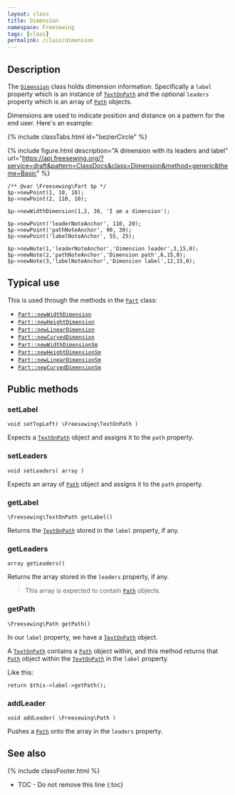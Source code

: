 ```yaml
---
layout: class
title: Dimension
namespace: Freesewing
tags: [class]
permalink: /class/dimension
---
```

## Description 

The [`Dimension`](dimension) class holds dimension information.
Specifically a `label` property which is an instance of 
[`TextOnPath`](textonpath) and the optional `leaders` property 
which is an array of [`Path`](path) objects.

Dimensions are used to indicate position and distance on a pattern
for the end user. Here's an example:

{% include classTabs.html
    id="bezierCircle" 
%}

<div class="tab-content">
<div role="tabpanel" class="tab-pane active" id="bezierCircle-result">

{% include figure.html 
    description="A dimension with its leaders and label"
    url="https://api.freesewing.org/?service=draft&pattern=ClassDocs&class=Dimension&method=generic&theme=Basic"
%}

</div>
<div role="tabpanel" class="tab-pane" id="bezierCircle-code" markdown="1">

```php?start_inline=1
/** @var \Freesewing\Part $p */
$p->newPoint(1, 10, 10);
$p->newPoint(2, 110, 10);

$p->newWidthDimension(1,2, 30, 'I am a dimension');

$p->newPoint('leaderNoteAnchor', 110, 20);
$p->newPoint('pathNoteAnchor', 90, 30);
$p->newPoint('labelNoteAnchor', 55, 25);

$p->newNote(1,'leaderNoteAnchor','Dimension leader',3,15,0);
$p->newNote(2,'pathNoteAnchor','Dimension path',6,15,0);
$p->newNote(3,'labelNoteAnchor','Dimension label',12,15,0);
```

</div>
</div>

## Typical use

This is used through the methods in the [`Part`](part) class:

- [`Part::newWidthDimension`](part#newwidthdimension)
- [`Part::newHeightDimension`](part#newheightdimension)
- [`Part::newLinearDimension`](part#newleneardimension)
- [`Part::newCurvedDimension`](part#newcurveddimension)
- [`Part::newWidthDimensionSm`](part#newwidthdimensionsm)
- [`Part::newHeightDimensionSm`](part#newheightdimensionsm)
- [`Part::newLinearDimensionSm`](part#newleneardimensionsm)
- [`Part::newCurvedDimensionSm`](part#newcurveddimensionsm)


## Public methods

### setLabel

```php?start_inline=1
void setTopLeft( \Freesewing\TextOnPath )
```
Expects a [`TextOnPath`](textonpath) object and 
assigns it to the `path` property.

### setLeaders

```php?start_inline=1
void setLeaders( array )
```
Expects an array of [`Path`](path) object and 
assigns it to the `path` property.

### getLabel

```php?start_inline=1
\Freesewing\TextOnPath getLabel() 
```
Returns the [`TextOnPath`](textonpath) stored in the `label` property, if any.

### getLeaders

```php?start_inline=1
array getLeaders() 
```
Returns the array stored in the `leaders` property, if any.

> This array is expected to contain [`Path`](path) objects.

### getPath

```php?start_inline=1
\Freesewing\Path getPath() 
```
In our `label` property, we have a [`TextOnPath`](textonpath) object.

A [`TextOnPath`](textonpath) contains a [`Path`](path) object within, 
and this method returns that [`Path`](path) object within the 
[`TextOnPath`](textonpath) in the `label` property.

Like this:

```php?start_inline=1
return $this->label->getPath();
```

### addLeader

```php?start_inline=1
void addLeader( \Freesewing\Path )
```
Pushes a [`Path`](path) onto the array in the `leaders` property.

## See also
{% include classFooter.html %}
* TOC - Do not remove this line
{:toc}

